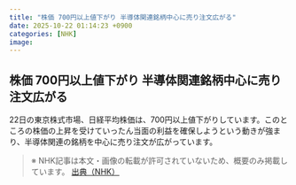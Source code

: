 ```yaml
---
title: "株価 700円以上値下がり 半導体関連銘柄中心に売り注文広がる"
date: 2025-10-22 01:14:23 +0900
categories: [NHK]
image: 
---
```

## 株価 700円以上値下がり 半導体関連銘柄中心に売り注文広がる

22日の東京株式市場、日経平均株価は、700円以上値下がりしています。このところの株価の上昇を受けていったん当面の利益を確保しようという動きが強まり、半導体関連の銘柄を中心に売り注文が広がっています。

> ※ NHK記事は本文・画像の転載が許可されていないため、概要のみ掲載しています。
[出典（NHK）](http://www3.nhk.or.jp/news/html/20251022/k10014955361000.html)
